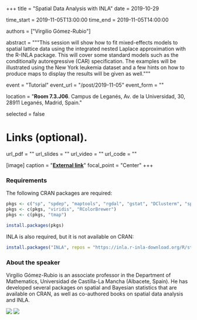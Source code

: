 +++
title = "Spatial Data Analysis with INLA"
date = 2019-10-29

time_start = 2019-11-05T13:00:00
time_end = 2019-11-05T14:00:00

authors = ["Virgilio Gómez-Rubio"]

abstract = """This session will show how to fit mixed-effects models to spatial lattice data using the integrated nested Laplace approximation with the R-INLA package. This will cover some standard models such as the conditionally autoregressive (CAR) specification. The examples will be illustrated using the New York leukemia dataset and a few hints on how to produce maps to display the results will be given as well."""

event = "Tutorial"
event_url = "/post/2019-11-05"
event_form = ""

location = "**Room 7.3.J06**. Campus de Leganés, Av. de la Universidad, 30, 28911 Leganés, Madrid, Spain."
  
selected = false

# Links (optional).
url_pdf = ""
url_slides = ""
url_video = ""
url_code = ""

[image]
  caption = "[**External link**](https://becarioprecario.github.io)"
  focal_point = "Center" 
+++

### Requirements

The following CRAN packages are required:

```r
pkgs <- c("sp", "spdep", "maptools", "rgdal", "gstat", "DClusterm", "spData")
pkgs <- c(pkgs, "viridis", "RColorBrewer")
pkgs <- c(pkgs, "tmap")

install.packages(pkgs)
```

INLA is also required, but it is not available on CRAN:

```r
install.packages("INLA", repos = "https://inla.r-inla-download.org/R/stable")
```

### About the speaker

Virgilio Gómez-Rubio is an associate professor in the Department of Mathematics, Universidad de Castilla-La Mancha (Albacete, Spain). He has developed several packages on spatial and Bayesian statistics that are available on CRAN, as well as co-authored books on spatial data analysis and INLA.

![](/img/sessions/2019-11-05-1.jpg)
![](/img/sessions/2019-11-05-2.jpg)
